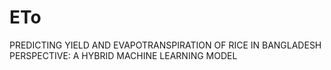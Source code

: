 # ETo
PREDICTING YIELD AND EVAPOTRANSPIRATION OF RICE IN BANGLADESH PERSPECTIVE: A HYBRID MACHINE LEARNING MODEL
